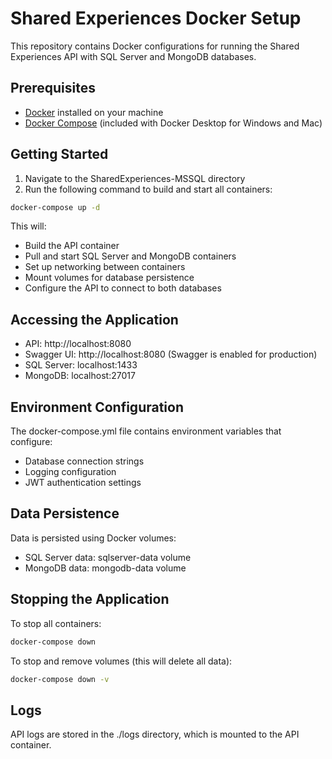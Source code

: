 # Shared Experiences Docker Setup

This repository contains Docker configurations for running the Shared Experiences API with SQL Server and MongoDB databases.

## Prerequisites

- [Docker](https://www.docker.com/products/docker-desktop/) installed on your machine
- [Docker Compose](https://docs.docker.com/compose/install/) (included with Docker Desktop for Windows and Mac)

## Getting Started

1. Navigate to the SharedExperiences-MSSQL directory
2. Run the following command to build and start all containers:

```bash
docker-compose up -d
```

This will:
- Build the API container
- Pull and start SQL Server and MongoDB containers
- Set up networking between containers
- Mount volumes for database persistence
- Configure the API to connect to both databases

## Accessing the Application

- API: http://localhost:8080
- Swagger UI: http://localhost:8080 (Swagger is enabled for production)
- SQL Server: localhost:1433
- MongoDB: localhost:27017

## Environment Configuration

The docker-compose.yml file contains environment variables that configure:
- Database connection strings
- Logging configuration
- JWT authentication settings

## Data Persistence

Data is persisted using Docker volumes:
- SQL Server data: sqlserver-data volume
- MongoDB data: mongodb-data volume

## Stopping the Application

To stop all containers:

```bash
docker-compose down
```

To stop and remove volumes (this will delete all data):

```bash
docker-compose down -v
```

## Logs

API logs are stored in the ./logs directory, which is mounted to the API container. 